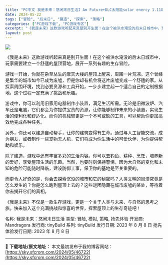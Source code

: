 ```yaml
---
title: "PC中文 我是未来：悠闲末日生活I Am Future+DLC太阳能solar enercy 1.11G"
date: 2024-05-22
tags: ["冒险", "后末日", "建造", "探索", "策略"]
categories: ["PC游戏下载", "PC游戏专区"]
excerpt: "《我是未来》这款游戏听起来真是别开生面！在这个被洪水淹没的后末日城市中，玩家需要建立一个舒适的屋顶营地，展开一系列有趣的生存冒险。 游戏一开始，你就在杂草丛生的摩天大楼的屋顶上醒来，周围一片荒凉。这个曾经是繁华的城市如今已成为废墟，但是你却有机会将这片废墟变成一个舒适的家。从探索周围环境，找到必要资&hellip;"
layout: post
---
```


<img class="aligncenter" src="https://sky.sfcrom.com/wp-content/uploads/2024/05/20240522075331-68bec.jpeg" />

《我是未来》这款游戏听起来真是别开生面！在这个被洪水淹没的后末日城市中，玩家需要建立一个舒适的屋顶营地，展开一系列有趣的生存冒险。

游戏一开始，你就在杂草丛生的摩天大楼的屋顶上醒来，周围一片荒凉。这个曾经是繁华的城市如今已成为废墟，但是你却有机会将这片废墟变成一个舒适的家。从探索周围环境，找到必要资源和工具开始，一步步建立起一个适合自己的定制根据地，这个过程一定充满了挑战和乐趣。

游戏中，你可以利用旧家用电器制作小装置，满足生活所需。无论是旧微波炉、汽车还是电脑，它们都会为你提供宝贵的资源，让你能够制作未来的小装置，实现生活的便利化和舒适化。而你的机械臂更是一个不可或缺的工具，可以帮助你更加高效地完成各种任务。

另外，你还可以建造自动帮手，让你的建筑变得有生命。通过与人工智能交流，成为朋友，或者制作一些宠物无人机，它们将成为你生活中的可爱伙伴，为你提供帮助和娱乐。

除了建造，游戏中还有丰富多彩的生活内容。你可以去钓鱼、耕种、烹饪，培养新的爱好，享受屋顶生活的乐趣。当然，也要时刻保持警惕，因为大自然的变化和未知的危险可能随时降临，建设防御工事，保卫你的基地是至关重要的。

而更令人好奇的是，你会去探索沉没的城市和它的秘密吗？人类文明的崩溃究竟是怎么发生的？你是怎么跑到屋顶上去的？这些谜团隐藏在城市废墟的某处，等待着你去揭开它们的真相。

《我是未来》不仅是一款生存游戏，更是一个关于人类与未来、与自然的思考之旅。快来加入这个充满挑战和惊喜的世界，探索屋顶上的生存奇迹吧！

名称: 我是未来：悠闲末日生活
类型: 冒险, 模拟, 策略, 抢先体验
开发商: Mandragora
发行商: tinyBuild
系列: tinyBuild
发行日期: 2023 年 8 月 8 日
抢先体验发行日期: 2023 年 8 月 8 日

---
📖 **下载地址/原文地址：** 本文最初发布于我的博客网站：[https://sky.sfcrom.com/2024/05/46722](https://sky.sfcrom.com/2024/05/46722)
